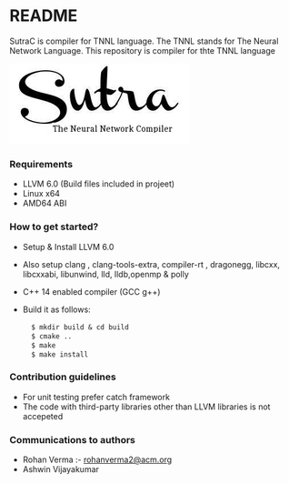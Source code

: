 # README #

SutraC is compiler for TNNL language. The TNNL stands for The Neural Network Language. This repository is compiler for thte TNNL language 

![Sutralogo](misc/logo.jpg)  

### Requirements ###

*  LLVM 6.0 (Build files included in projeet)
*  Linux x64 
*  AMD64 ABI


### How to get started? ###

* Setup & Install LLVM 6.0
* Also setup clang , clang-tools-extra, compiler-rt , dragonegg, libcxx, libcxxabi, libunwind, lld, lldb,openmp & polly
* C++ 14 enabled compiler (GCC g++)
* Build it as follows:  

		$ mkdir build & cd build  
		$ cmake ..  
		$ make  
		$ make install  
 

### Contribution guidelines ###

* For unit testing prefer catch framework
* The code with third-party libraries other than LLVM libraries is not accepeted

### Communications to authors ###

* Rohan Verma :- rohanverma2@acm.org
* Ashwin Vijayakumar